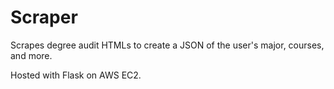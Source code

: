 # Scraper

Scrapes degree audit HTMLs to create a JSON of the user's major, courses, and more.

Hosted with Flask on AWS EC2.
